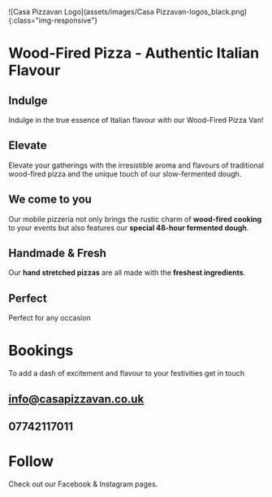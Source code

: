
![Casa Pizzavan Logo](assets/images/Casa Pizzavan-logos_black.png){:class="img-responsive"}

# Wood-Fired Pizza - Authentic Italian Flavour

## Indulge 

Indulge in the true essence of Italian flavour with our Wood-Fired Pizza Van! 

## Elevate
Elevate your gatherings with the irresistible aroma and flavours of traditional wood-fired pizza and the unique touch of our slow-fermented dough.

## We come to you
Our mobile pizzeria not only brings the rustic charm of **wood-fired cooking** to your events but also features our **special 48-hour fermented dough**. 

## Handmade & Fresh
Our **hand stretched pizzas** are all made with the **freshest ingredients**. 

## Perfect

Perfect for any occasion

# Bookings

To add a dash of excitement and flavour to your festivities get in touch

## info@casapizzavan.co.uk

## 07742117011

# Follow 
Check out our Facebook & Instagram pages.